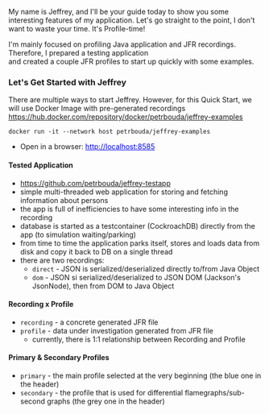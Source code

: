 My name is Jeffrey, and I'll be your guide today to show you some interesting features of my application. 
Let's go straight to the point, I don't want to waste your time. It's Profile-time!

I'm mainly focused on profiling Java application and JFR recordings. Therefore, I prepared a testing application  
and created a couple JFR profiles to start up quickly with some examples.

### Let's Get Started with Jeffrey

There are multiple ways to start Jeffrey. However, for this Quick Start, we will use Docker Image with pre-generated
recordings <a href="https://hub.docker.com/repository/docker/petrbouda/jeffrey-examples" style="color: blue">https://hub.docker.com/repository/docker/petrbouda/jeffrey-examples</a>

```
docker run -it --network host petrbouda/jeffrey-examples
```

- Open in a browser: <a href="http://localhost:8585" style="color: blue">http://localhost:8585</a>

#### Tested Application

- <a href="https://github.com/petrbouda/jeffrey-testapp" style="color: blue">https://github.com/petrbouda/jeffrey-testapp</a>
- simple multi-threaded web application for storing and fetching information about persons 
- the app is full of inefficiencies to have some interesting info in the recording
- database is started as a testcontainer (CockroachDB) directly from the app (to simulation waiting/parking)
- from time to time the application parks itself, stores and loads data from disk and copy it back to DB on a single thread
- there are two recordings:
  - `direct` - JSON is serialized/deserialized directly to/from Java Object
  - `dom` - JSON si serialized/deserialized to JSON DOM (Jackson's JsonNode), then from DOM to Java Object

#### Recording x Profile

- `recording` - a concrete generated JFR file
- `profile` - data under investigation generated from JFR file
  - currently, there is 1:1 relationship between Recording and Profile 

#### Primary & Secondary Profiles

- `primary` - the main profile selected at the very beginning (the blue one in the header)
- `secondary` - the profile that is used for differential flamegraphs/sub-second graphs (the grey one in the header)
